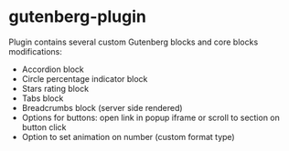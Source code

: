 # gutenberg-plugin
Plugin contains several custom Gutenberg blocks and core blocks modifications:
- Accordion block
- Circle percentage indicator block
- Stars rating block
- Tabs block
- Breadcrumbs block (server side rendered)
- Options for buttons: open link in popup iframe or scroll to section on button click
- Option to set animation on number (custom format type)
